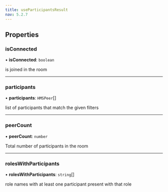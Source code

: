 ```yaml
---
title: useParticipantsResult
nav: 5.2.7
---
```


## Properties

### isConnected

• **isConnected**: `boolean`

is joined in the room

___

### participants

• **participants**: `HMSPeer`[]

list of participants that match the given filters

___

### peerCount

• **peerCount**: `number`

Total number of participants in the room

___

### rolesWithParticipants

• **rolesWithParticipants**: `string`[]

role names with at least one participant present with that role
